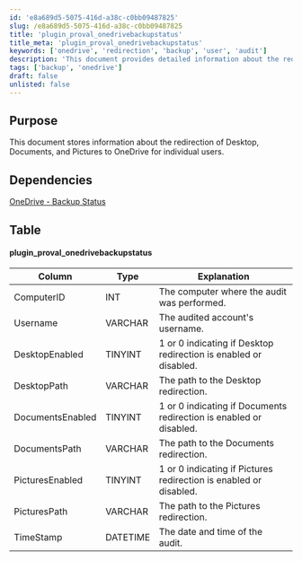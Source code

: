 ```yaml
---
id: 'e8a689d5-5075-416d-a38c-c0bb09487825'
slug: /e8a689d5-5075-416d-a38c-c0bb09487825
title: 'plugin_proval_onedrivebackupstatus'
title_meta: 'plugin_proval_onedrivebackupstatus'
keywords: ['onedrive', 'redirection', 'backup', 'user', 'audit']
description: 'This document provides detailed information about the redirection of Desktop, Documents, and Pictures folders to OneDrive for individual users, including the status of each redirection and relevant audit data.'
tags: ['backup', 'onedrive']
draft: false
unlisted: false
---
```


## Purpose

This document stores information about the redirection of Desktop, Documents, and Pictures to OneDrive for individual users.

## Dependencies

[OneDrive - Backup Status](/docs/bf26e767-9125-4b51-a950-ec3d3dc32f8b)

## Table

#### plugin_proval_onedrivebackupstatus

| Column           | Type     | Explanation                                         |
|------------------|----------|-----------------------------------------------------|
| ComputerID       | INT      | The computer where the audit was performed.        |
| Username         | VARCHAR  | The audited account's username.                     |
| DesktopEnabled    | TINYINT  | 1 or 0 indicating if Desktop redirection is enabled or disabled. |
| DesktopPath      | VARCHAR  | The path to the Desktop redirection.               |
| DocumentsEnabled   | TINYINT  | 1 or 0 indicating if Documents redirection is enabled or disabled. |
| DocumentsPath    | VARCHAR  | The path to the Documents redirection.             |
| PicturesEnabled    | TINYINT  | 1 or 0 indicating if Pictures redirection is enabled or disabled. |
| PicturesPath     | VARCHAR  | The path to the Pictures redirection.              |
| TimeStamp        | DATETIME | The date and time of the audit.                    |


